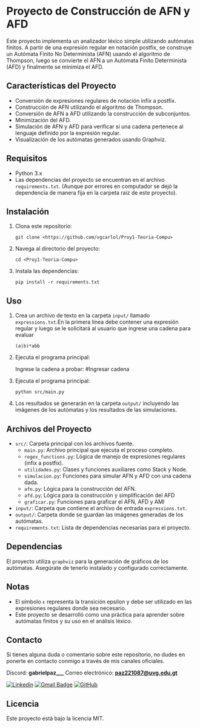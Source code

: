
# Proyecto de Construcción de AFN y AFD

Este proyecto implementa un analizador léxico simple utilizando autómatas finitos. A partir de una expresión regular en notación postfix, se construye un Autómata Finito No Determinista (AFN) usando el algoritmo de Thompson, luego se convierte el AFN a un Autómata Finito Determinista (AFD) y finalmente se minimiza el AFD.

## Características del Proyecto

- Conversión de expresiones regulares de notación infix a postfix.
- Construcción de AFN utilizando el algoritmo de Thompson.
- Conversión de AFN a AFD utilizando la construcción de subconjuntos.
- Minimización del AFD.
- Simulación de AFN y AFD para verificar si una cadena pertenece al lenguaje definido por la expresión regular.
- Visualización de los autómatas generados usando Graphviz.

## Requisitos

- Python 3.x
- Las dependencias del proyecto se encuentran en el archivo `requirements.txt`. (Aunque por errores en computador se dejó la dependencia de manera fija en la carpeta raiz de este proyecto).

## Instalación

1. Clona este repositorio:
    ```
    git clone <https://github.com/vgcarlol/Proy1-Teoria-Compu>
    ```
2. Navega al directorio del proyecto:
    ```
    cd <Proy1-Teoria-Compu>
    ```
3. Instala las dependencias:
    ```
    pip install -r requirements.txt
    ```

## Uso

1. Crea un archivo de texto en la carpeta `input/` llamado `expressions.txt`.En la primera línea debe contener una expresión regular y luego se le solicitará al usuario que ingrese una cadena para evaluar
    ```
    (a|b)*abb
    ```
3. Ejecuta el programa principal:

    Ingrese la cadena a probar: #Ingresar cadena

4. Ejecuta el programa principal:
    ```
    python src/main.py
    ```
5. Los resultados se generarán en la carpeta `output/` incluyendo las imágenes de los autómatas y los resultados de las simulaciones.

## Archivos del Proyecto

- `src/`: Carpeta principal con los archivos fuente.
  - `main.py`: Archivo principal que ejecuta el proceso completo.
  - `regex_functions.py`: Lógica de manejo de expresiones regulares (infix a postfix).
  - `utilidades.py`: Clases y funciones auxiliares como Stack y Node.
  - `simulacion.py`: Funciones para simular AFN y AFD con una cadena dada.
  - `afn.py`: Lógica para la construcción del AFN.
  - `afd.py`: Lógica para la construcción y simplificación del AFD
  - `graficar.py`: Funciones para graficar el AFN, AFD y AMI
- `input/`: Carpeta que contiene el archivo de entrada `expressions.txt`.
- `output/`: Carpeta donde se guardan las imágenes generadas de los autómatas.
- `requirements.txt`: Lista de dependencias necesarias para el proyecto.

## Dependencias

El proyecto utiliza `graphviz` para la generación de gráficos de los autómatas. Asegúrate de tenerlo instalado y configurado correctamente.

## Notas

- El símbolo `ε` representa la transición epsilon y debe ser utilizado en las expresiones regulares donde sea necesario.
- Este proyecto se desarrolló como una práctica para aprender sobre autómatas finitos y su uso en el análisis léxico.


## Contacto

Si tienes alguna duda o comentario sobre este repositorio, no dudes en ponerte en contacto conmigo a través de mis canales oficiales.

Discord: **gabrielpaz___**
Correo electrónico: **paz221087@uvg.edu.gt**  

[![Linkedin](https://img.shields.io/badge/-gabrielpaz-blue?style=flat-square&logo=Linkedin&logoColor=white&link=LINK-DO-SEU-LINKEDIN)](https://www.linkedin.com/in/gabriel-paz-gapg/)
[![Gmail Badge](https://img.shields.io/badge/-paz221087@uvg.edu.gt-006bed?style=flat-square&logo=Gmail&logoColor=white&link=mailto:SEU-EMAIL)](mailto:paz221087@uvg.edu.gt)
[![GitHub](https://img.shields.io/github/followers/iuricode?label=follow&style=social)](LINK-DO-SEU-GITHUB)

## Licencia

Este proyecto está bajo la licencia MIT.
